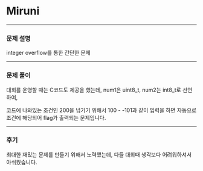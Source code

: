 # Miruni

---

### 문제 설명

integer overflow를 통한 간단한 문제

---

### 문제 풀이

대회를 운영할 때는 C코드도 제공을 했는데, 
num1은 uint8_t, num2는 int8_t로 선언하여,

코드에 나와있는 조건인 200을 넘기기 위해서
100 - -101과 같이 입력을 하면 자동으로 조건에 해당되어 flag가 출력되는 문제입니다.

---

### 후기

최대한 재밌는 문제를 만들기 위해서 노력했는데,
다들 대회때 생각보다 어려워하셔서 아쉬웠습니다.